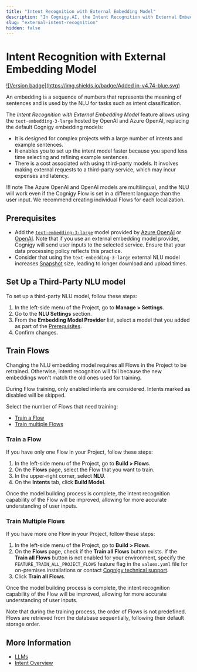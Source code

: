 ```yaml
---
title: "Intent Recognition with External Embedding Model"
description: "In Cognigy.AI, the Intent Recognition with External Embedding Model feature allows using the `text-embedding-3-large` hosted by OpenAI and Azure OpenAI, replacing the default Cognigy embedding models."
slug: "external-intent-recognition"
hidden: false
---
```


# Intent Recognition with External Embedding Model

[![Version badge](https://img.shields.io/badge/Added in-v4.74-blue.svg)](../../../../release-notes/4.74.md)

An embedding is a sequence of numbers that represents the meaning of sentences and is used by the NLU for tasks such as intent classification.

The _Intent Recognition with External Embedding Model_ feature allows
using the `text-embedding-3-large` hosted by OpenAI and Azure OpenAI, replacing the default Cognigy embedding models:

- It is designed for complex projects with a large number of intents and example sentences.
- It enables you to set up the intent model faster because you spend less time selecting and refining example sentences.
- There is a cost associated with using third-party models. It involves making external requests to a third-party service, which may incur expenses and latency.

!!! note
    The Azure OpenAI and OpenAI models are multilingual, and the NLU will work even if the Cognigy Flow is set in a different language than the user input. We recommend creating individual Flows for each localization.

## Prerequisites

- Add the [`text-embedding-3-large`](../../llms/model-support-by-feature.md) model provided by [Azure OpenAI](../../llms/providers/microsoft-azure-openai.md#add-a-model) or [OpenAI](../../llms/providers/openai.md#add-a-model). Note that if you use an external embedding model provider, Cognigy will send user inputs to the selected service. Ensure that your data processing policy reflects this practice.
- Consider that using the `text-embedding-3-large` external NLU model increases [Snapshot](../../../deploy/snapshots.md) size, leading to longer download and upload times.

## Set Up a Third-Party NLU model

To set up a third-party NLU model, follow these steps:

1. In the left-side menu of the Project, go to **Manage > Settings**.
2. Go to the **NLU Settings** section.
3. From the **Embedding Model Provider** list, select a model that you added as part of the [Prerequisites](#prerequisites).
4. Confirm changes.

## Train Flows

Changing the NLU embedding model requires all Flows in the Project to be retrained. 
Otherwise, intent recognition will fail because the new embeddings won't match the old ones used for training.

During Flow training, only enabled intents are considered. Intents marked as disabled will be skipped.

Select the number of Flows that need training:

- [Train a Flow](#train-a-flow)
- [Train multiple Flows](#train-multiple-flows)

### Train a Flow

If you have only one Flow in your Project, follow these steps:

1. In the left-side menu of the Project, go to **Build > Flows**.
2. On the **Flows** page, select the Flow that you want to train.
3. In the upper-right corner, select **NLU**.
4. On the **Intents** tab, click **Build Model**.

Once the model building process is complete, the intent recognition capability of the Flow will be improved, allowing for more accurate understanding of user inputs.

### Train Multiple Flows

If you have more one Flow in your Project, follow these steps:

1. In the left-side menu of the Project, go to **Build > Flows**.
2. On the **Flows** page, check if the **Train all Flows** button exists. If the **Train all Flows** button is not enabled for your environment, specify the `FEATURE_TRAIN_ALL_PROJECT_FLOWS` feature flag in the `values.yaml` file for on-premises installations or contact [Cognigy technical support](https://docs.cognigy.com/help/get-help/).
3. Click **Train all Flows**. 

Once the model building process is complete, the intent recognition capability of the Flow will be improved, allowing for more accurate understanding of user inputs.

Note that during the training process, the order of Flows is not predefined. Flows are retrieved from the database sequentially, following their default storage order.

## More Information

- [LLMs](../../llms/overview.md)
- [Intent Overview](../overview.md)
